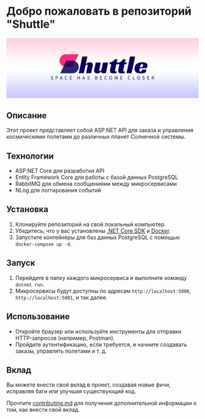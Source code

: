# Добро пожаловать в репозиторий "Shuttle"
<img src="shuttle-logo-for-readme.png">

## Описание

Этот проект представляет собой ASP.NET API для заказа и управления космическими полетами до различных планет Солнечной системы.

## Технологии

- ASP.NET Core для разработки API
- Entity Framework Core для работы с базой данных PostgreSQL
- RabbitMQ для обмена сообщениями между микросервисами
- NLog для логгирования событий

## Установка

1. Клонируйте репозиторий на свой локальный компьютер.
2. Убедитесь, что у вас установлены [.NET Core SDK](https://dotnet.microsoft.com/download) и [Docker](https://www.docker.com/).
3. Запустите контейнеры для баз данных PostgreSQL с помощью `docker-compose up -d`.

## Запуск

1. Перейдите в папку каждого микросервиса и выполните команду `dotnet run`.
2. Микросервисы будут доступны по адресам `http://localhost:5000`, `http://localhost:5001`, и так далее.

## Использование

- Откройте браузер или используйте инструменты для отправки HTTP-запросов (например, Postman).
- Пройдите аутентификацию, если требуется, и начните создавать заказы, управлять полетами и т. д.

## Вклад

Вы можете внести свой вклад в проект, создавая новые фичи, исправляя баги или улучшая существующий код. 

Прочтите [contributing.md](contributing.md) для получения дополнительной информации о том, как внести свой вклад.
